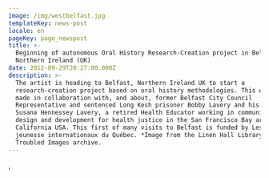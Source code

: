 ```yaml
---
image: /img/westbelfast.jpg
templateKey: news-post
locale: en
pageKey: page_newspost
title: >-
  Beginning of autonomous Oral History Research-Creation project in Belfast,
  Northern Ireland (UK)
date: 2012-09-29T20:27:00.000Z
description: >-
  The artist is heading to Belfast, Northern Ireland UK to start a
  research-creation project based on oral history methodologies. This work is
  made in collaboration with, and about, former Belfast City Council
  Representative and sentenced Long Kesh prisoner Bobby Lavery and his wife
  Susana Hennessey Lavery, a retired Health Educator working in community action
  design and development for health justice in the San Francisco Bay are of
  California USA. This first of many visits to Belfast is funded by Les Offices
  jeunesse internationaux du Québec. *Image from the Linen Hall Library's
  Troubled Images archive.
---
```

,
